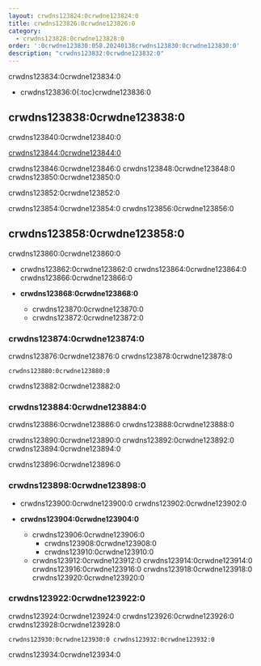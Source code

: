 ```yaml
---
layout: crwdns123824:0crwdne123824:0
title: crwdns123826:0crwdne123826:0
category:
  - crwdns123828:0crwdne123828:0
order: ':0crwdne123830:058.20240138crwdns123830:0crwdne123830:0'
description: "crwdns123832:0crwdne123832:0"
---
```

crwdns123834:0crwdne123834:0

- crwdns123836:0{:toc}crwdne123836:0

## crwdns123838:0crwdne123838:0

crwdns123840:0crwdne123840:0

[crwdns123844:0crwdne123844:0](crwdns123842:0crwdne123842:0)

crwdns123846:0crwdne123846:0 crwdns123848:0crwdne123848:0 crwdns123850:0crwdne123850:0

crwdns123852:0crwdne123852:0

crwdns123854:0crwdne123854:0 crwdns123856:0crwdne123856:0

## crwdns123858:0crwdne123858:0

crwdns123860:0crwdne123860:0

- crwdns123862:0crwdne123862:0 crwdns123864:0crwdne123864:0 crwdns123866:0crwdne123866:0

- **crwdns123868:0crwdne123868:0**
  
  - crwdns123870:0crwdne123870:0
  - crwdns123872:0crwdne123872:0

### crwdns123874:0crwdne123874:0

crwdns123876:0crwdne123876:0 crwdns123878:0crwdne123878:0

    crwdns123880:0crwdne123880:0
    

crwdns123882:0crwdne123882:0

### crwdns123884:0crwdne123884:0

crwdns123886:0crwdne123886:0 crwdns123888:0crwdne123888:0

crwdns123890:0crwdne123890:0 crwdns123892:0crwdne123892:0 crwdns123894:0crwdne123894:0

crwdns123896:0crwdne123896:0

### crwdns123898:0crwdne123898:0

- crwdns123900:0crwdne123900:0 crwdns123902:0crwdne123902:0

- **crwdns123904:0crwdne123904:0**
  
  - crwdns123906:0crwdne123906:0  
    - crwdns123908:0crwdne123908:0
    - crwdns123910:0crwdne123910:0
  - crwdns123912:0crwdne123912:0 crwdns123914:0crwdne123914:0 crwdns123916:0crwdne123916:0 crwdns123918:0crwdne123918:0 crwdns123920:0crwdne123920:0

### crwdns123922:0crwdne123922:0

crwdns123924:0crwdne123924:0 crwdns123926:0crwdne123926:0 crwdns123928:0crwdne123928:0

    crwdns123930:0crwdne123930:0 crwdns123932:0crwdne123932:0
    
    

crwdns123934:0crwdne123934:0